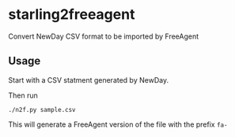 # starling2freeagent
Convert NewDay CSV format to be imported by FreeAgent 


## Usage

Start with a CSV statment generated by NewDay.

Then run 

```
./n2f.py sample.csv
```


This will generate a FreeAgent version of the file with the prefix `fa-`
